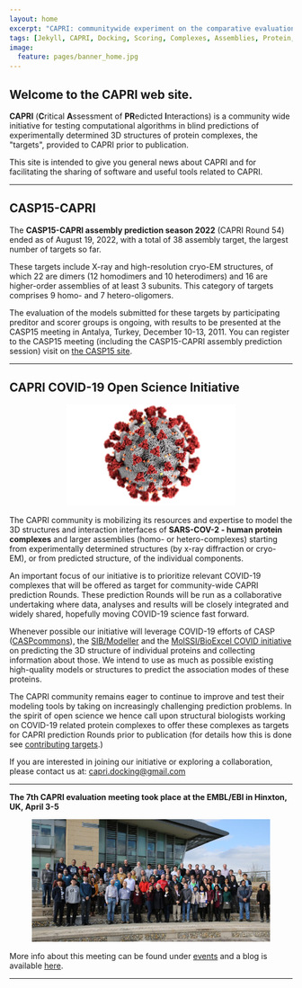 ```yaml
---
layout: home
excerpt: "CAPRI: communitywide experiment on the comparative evaluation of protein-protein docking for structure prediction."
tags: [Jekyll, CAPRI, Docking, Scoring, Complexes, Assemblies, Protein, Structure]
image:
  feature: pages/banner_home.jpg
---
```


## Welcome to the CAPRI web site.

__CAPRI__ (<b>C</b>ritical <b>A</b>ssessment of <b>PR</b>edicted <b>I</b>nteractions) is a community wide initiative for testing computational algorithms in blind predictions of experimentally determined 3D structures of protein complexes, the "targets", provided to CAPRI prior to publication.

This site is intended to give you general news about CAPRI and for facilitating the sharing of software and useful tools related to CAPRI. 

<hr>

## CASP15-CAPRI

The <b>CASP15-CAPRI assembly prediction season 2022</b> (CAPRI Round 54) ended as of August 19, 2022, with a total of 38 assembly target, the largest number of targets so far.

These targets include X-ray and high-resolution cryo-EM structures, of which 22 are dimers (12 homodimers and 10 heterodimers) and 16 are higher-order assemblies of at least 3 subunits. This category of targets comprises 9 homo- and 7 hetero-oligomers.

The evaluation of the models submitted for these targets by participating preditor and scorer groups is ongoing, with results to be presented at the CASP15 meeting in Antalya, Turkey, December 10-13, 2011.  You can register to the CASP15 meeting (including the CASP15-CAPRI assembly prediction session) visit on [the CASP15 site](https://predictioncenter.org/casp15/index.cgi).

<hr>

## CAPRI COVID-19 Open Science Initiative


<figure align="center">
        <img width="300" src="/images/sars-cov-2-600x300.jpg">
</figure>

The CAPRI community is mobilizing its resources and expertise to model the 3D structures
and interaction interfaces of __SARS-COV-2 - human protein complexes__ and larger assemblies (homo- or hetero-complexes) starting from experimentally determined structures (by x-ray diffraction or cryo-EM), or from predicted structure, of the individual components.


An important focus of our initiative is to prioritize relevant COVID-19 complexes that will be offered as target for community-wide CAPRI prediction Rounds. These prediction Rounds will be run as a collaborative undertaking where data, analyses and results will be closely integrated and widely shared, hopefully moving COVID-19 science fast forward.


Whenever possible our initiative will leverage COVID-19 efforts of CASP ([CASPcommons](http://predictioncenter.org/caspcommons/index.cgi)), the [SIB/Modeller](https://swissmodel.expasy.org/repository/species/2697049) and the [MolSSI/BioExcel COVID initiative](https://covid.molssi.org) on predicting the 3D structure of individual proteins and collecting information about those. We intend to use as much as possible existing high-quality models or structures to predict the association modes of these proteins. 


The CAPRI community remains eager to continue to improve and test their modeling tools by taking on increasingly challenging prediction problems.  In the spirit of open science we hence call upon structural biologists working on COVID-19 related protein complexes to offer these complexes as targets for CAPRI prediction Rounds prior to publication (for details how this is done see [contributing targets](/contribute/#practical-aspects-how-to-contribute-a-target).)

If you are interested in joining our initiative or exploring a collaboration, please contact us at: [capri.docking@gmail.com](mailto:capri.docking@gmail.com)


<hr>

**The 7th CAPRI evaluation meeting took place at the EMBL/EBI in Hinxton, UK, April 3-5**

<figure align="center">
        <img src="/images/posts/CAPRI-7th-evaluation-meeting.jpg">
</figure>

More info about this meeting can be found under [events](/events) and a blog is available [here](https://bioexcel.eu/7th-capri-evaluation-meeting/).


<hr>



